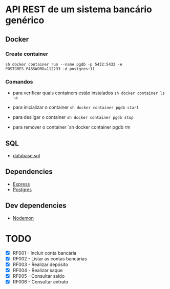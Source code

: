 # API REST de um sistema bancário genérico

## Docker

### Create container

`sh docker container run --name pgdb -p 5432:5432 -e POSTGRES_PASSWORD=112233 -d postgres:11 `

### Comandos

- para verificar quais containers estão instalados
  `sh docker container ls -a `

- para inicializar o container
  `sh docker container pgdb start`

- para desligar o container
  `sh docker container pgdb stop`

- para remover o container
  `sh docker container pgdb rm

## SQL

- [database.sql](./postgresql.sql)

## Dependencies

- [Express](https://expressjs.com)
- [Postgres](https://node-postgres.com)

## Dev dependencies

- [Nodemon](https://nodemon.io)

# TODO

- [x] RF001 - Incluir conta bancária
- [x] RF002 - Listar as contas bancárias
- [x] RF003 - Realizar depósito
- [x] RF004 - Realizar saque
- [x] RF005 - Consultar saldo
- [x] RF006 - Consultar extrato
